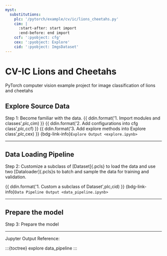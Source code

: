 ```yaml
---
myst:
  substitutions:
    plc: '/pytorch/example/cv/ic/lions_cheetahs.py'
    cim: |
      :start-after: start import
      :end-before: end import
    ccf: ':pyobject: cfg'
    cex: ':pyobject: Explore'
    cid: ':pyobject: ImgsDataset'
---
```


# CV-IC Lions and Cheetahs

PyTorch computer vision example project for image classification of lions and
cheetahs

## Explore Source Data

Step 1: Become familiar with the data.
{{ ddin.format('1. Import modules and classes',plc,cim) }}
{{ ddin.format('2. Add configurations into cfg class',plc,ccf) }}
{{ ddin.format('3. Add explore methods into Explore class',plc,cex) }}
{bdg-link-info}`Explore Output <explore.ipynb>`

---

## Data Loading Pipeline

Step 2: Customize a subclass of [Dataset]{.pcls} to load the data and use two
[Dataloader]{.pcls}s to batch and sample the data for training and validation.

{{ ddin.format('1. Custom a subclass of Dataset',plc,cid) }}
{bdg-link-info}`Data Pipeline Output <data_pipeline.ipynb>`

---

## Prepare the model

Step 3: Prepare the model


---

Jupyter Output Reference:

:::{toctree}
explore
data_pipeline
:::
